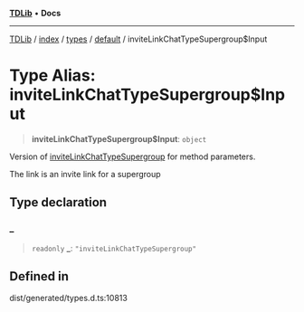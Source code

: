 [**TDLib**](../../../../../../README.md) • **Docs**

***

[TDLib](../../../../../../modules.md) / [index](../../../../../README.md) / [types](../../../README.md) / [default](../README.md) / inviteLinkChatTypeSupergroup$Input

# Type Alias: inviteLinkChatTypeSupergroup$Input

> **inviteLinkChatTypeSupergroup$Input**: `object`

Version of [inviteLinkChatTypeSupergroup](inviteLinkChatTypeSupergroup.md) for method parameters.

The link is an invite link for a supergroup

## Type declaration

### \_

> `readonly` **\_**: `"inviteLinkChatTypeSupergroup"`

## Defined in

dist/generated/types.d.ts:10813

